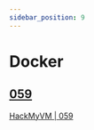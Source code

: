 ```yaml
---
sidebar_position: 9
---
```


# Docker

## [059](./059)

[HackMyVM | 059](https://hackmyvm.eu/challenges/challenge.php?c=059)
